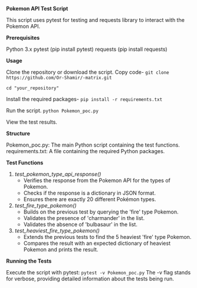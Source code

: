 

**Pokemon API Test Script**













This script uses pytest for testing and requests library to interact with the Pokemon API.







**Prerequisites**

Python 3.x
pytest (pip install pytest)
requests (pip install requests)












**Usage**

Clone the repository or download the script. Copy code-
`git clone https://github.com/Or-Shamir/-matrix.git`

`cd "your_repository"`

Install the required packages-
`pip install -r requirements.txt`

Run the script.
`python Pokemon_poc.py`

View the test results.









**Structure**

Pokemon_poc.py: The main Python script containing the test functions.
requirements.txt: A file containing the required Python packages.







**Test Functions**

1. _test_pokemon_type_api_response()_
    * Verifies the response from the Pokemon API for the types of Pokemon.
    * Checks if the response is a dictionary in JSON format.
    * Ensures there are exactly 20 different Pokémon types.
2. _test_fire_type_pokemon()_
    * Builds on the previous test by querying the 'fire' type Pokemon.
    * Validates the presence of 'charmander' in the list.
    * Validates the absence of 'bulbasaur' in the list.
3. _test_heaviest_fire_type_pokemon()_
    * Extends the previous tests to find the 5 heaviest 'fire' type Pokemon.
    * Compares the result with an expected dictionary of heaviest Pokemon and prints the result.
      






**Running the Tests**

Execute the script with pytest:
`pytest -v Pokemon_poc.py`
The -v flag stands for verbose, providing detailed information about the tests being run.
